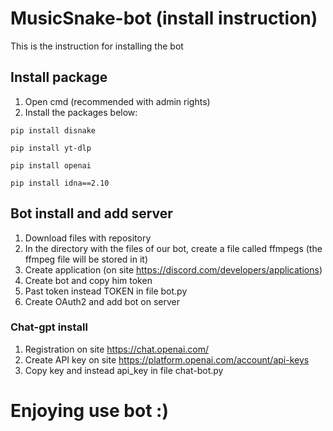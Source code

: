 # MusicSnake-bot (install instruction)
This is the instruction for installing the bot
## Install package
1. Open cmd (recommended with admin rights)
2. Install the packages below:

`pip install disnake`

`pip install yt-dlp `

`pip install openai`

`pip install idna==2.10`
## Bot install and add server
1. Download files with repository
2. In the directory with the files of our bot, create a file called ffmpegs (the ffmpeg file will be stored in it)
3. Create application (on site https://discord.com/developers/applications)
4. Create bot and copy him token
5. Past token instead TOKEN in file bot.py
6. Create OAuth2 and add bot on server
### Chat-gpt install
1. Registration on site https://chat.openai.com/
2. Create API key on site https://platform.openai.com/account/api-keys
3. Copy key and instead api_key in file chat-bot.py

# Enjoying use bot :)
